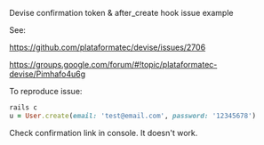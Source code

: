 Devise confirmation token & after_create hook issue example 

See:

https://github.com/plataformatec/devise/issues/2706

https://groups.google.com/forum/#!topic/plataformatec-devise/Pimhafo4u6g

To reproduce issue:

```rake db:migrate
rails c
u = User.create(email: 'test@email.com', password: '12345678')
```

Check confirmation link in console. It doesn't work.
